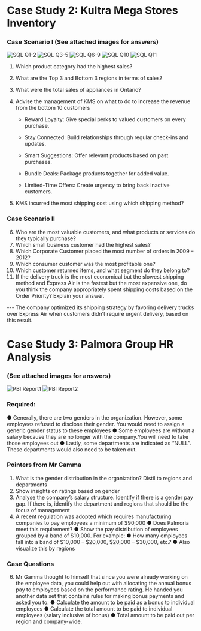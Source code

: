 # Case Study 2: Kultra Mega Stores Inventory

### Case Scenario I (See attached images for answers)
![SQL Q1-2](https://github.com/user-attachments/assets/3846c96b-8f45-401c-bd90-b78a2a4b9783)
![SQL Q3-5](https://github.com/user-attachments/assets/5bb2831e-ebb1-4d65-9b32-7a93222d714a)
![SQL Q6-9](https://github.com/user-attachments/assets/3b7716be-93ea-424a-b671-6d854224a212)
![SQL Q10](https://github.com/user-attachments/assets/175e8030-8513-4b6d-9cc7-a82a16f8bf3c)
![SQL Q11](https://github.com/user-attachments/assets/1d1d5278-7884-44ea-93ee-0a6671950acf)

1. Which product category had the highest sales?
2. What are the Top 3 and Bottom 3 regions in terms of sales?
3. What were the total sales of appliances in Ontario?
4. Advise the management of KMS on what to do to increase the revenue from the bottom 10 customers
   
   - Reward Loyalty: Give special perks to valued customers on every purchase.
      
   - Stay Connected: Build relationships through regular check-ins and updates.
      
   - Smart Suggestions: Offer relevant products based on past purchases.
      
   - Bundle Deals: Package products together for added value.
      
   - Limited-Time Offers: Create urgency to bring back inactive customers.

5. KMS incurred the most shipping cost using which shipping method?
   
### Case Scenario II
6. Who are the most valuable customers, and what products or services do they typically
purchase?
7. Which small business customer had the highest sales?
8. Which Corporate Customer placed the most number of orders in 2009 – 2012?
9. Which consumer customer was the most profitable one?
10. Which customer returned items, and what segment do they belong to?
11. If the delivery truck is the most economical but the slowest shipping method and
Express Air is the fastest but the most expensive one, do you think the company
appropriately spent shipping costs based on the Order Priority? Explain your answer.

--- The company optimized its shipping strategy by favoring delivery trucks over Express Air when customers didn't require urgent delivery, based on this result.



#  Case Study 3: Palmora Group HR Analysis

### (See attached images for answers)
![PBI Report1](https://github.com/user-attachments/assets/ef7869bb-c51e-4820-a6cf-37d7710a7565)
![PBI Report2](https://github.com/user-attachments/assets/62043251-349b-44bf-9bfd-527096ebc2f9)

### Required:
● Generally, there are two genders in the organization. However, some employees refused to disclose their gender. You would need to assign a generic gender status
to these employees
● Some employees are without a salary because they are no longer with the company.You will need to take those employees out
● Lastly, some departments are indicated as “NULL”. These departments would also need to be taken out.

### Pointers from Mr Gamma
1. What is the gender distribution in the organization? Distil to regions and departments
2. Show insights on ratings based on gender
3. Analyse the company’s salary structure. Identify if there is a gender pay gap. If there is, identify the department and regions that should be the focus of management
4. A recent regulation was adopted which requires manufacturing companies to pay employees a minimum of $90,000
● Does Palmoria meet this requirement?
● Show the pay distribution of employees grouped by a band of $10,000. For example:
● How many employees fall into a band of $10,000 – $20,000, $20,000 – $30,000, etc.?
● Also visualize this by regions

### Case Questions
6. Mr Gamma thought to himself that since you were already working on the employee
data, you could help out with allocating the annual bonus pay to employees based on the
performance rating. He handed you another data set that contains rules for making bonus
payments and asked you to:
● Calculate the amount to be paid as a bonus to individual employees
● Calculate the total amount to be paid to individual employees (salary inclusive of bonus)
● Total amount to be paid out per region and company-wide.

    
